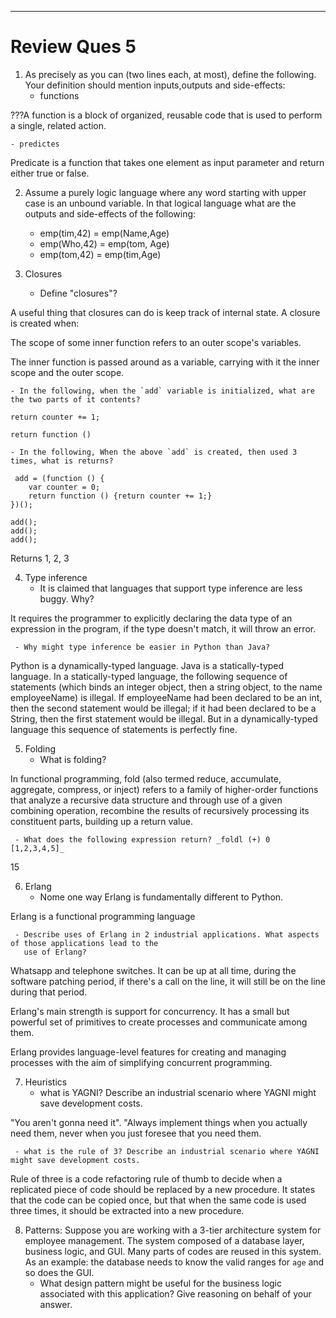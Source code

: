 ________________
# Review Ques 5



1. As precisely as you can (two lines each, at most), define the following.  Your definition should mention inputs,outputs and side-effects:
    - functions

???A function is a block of organized, reusable code that is used to perform a single, related action.

    - predictes

Predicate is a function that takes one element as input parameter and return either true or false. 

2. Assume a purely logic language where any word starting with upper case is an unbound variable.
   In that logical language what are the outputs and side-effects of the following:
    - emp(tim,42) = emp(Name,Age)
    - emp(Who,42)  =  emp(tom, Age)
    - emp(tom,42) = emp(tim,Age)



3. Closures
    -  Define "closures"?

A useful thing that closures can do is keep track of internal state. A closure is created when:

The scope of some inner function refers to an outer scope's variables.

The inner function is passed around as a variable, carrying with it the inner scope and the outer scope.

    - In the following, when the `add` variable is initialized, what are the two parts of it contents?

```
return counter += 1;

```

```
return function ()
```

    - In the following, When the above `add` is created, then used 3 times, what is returns?             
```
 add = (function () {
    var counter = 0;
    return function () {return counter += 1;}
})();

add();
add();
add();
```

Returns 1, 2, 3

4. Type inference
     - It is claimed that languages that support type inference are less buggy. Why?

It requires the programmer to explicitly declaring the data type of an expression in the program, if the type doesn't match, it will throw an error.
     
     - Why might type inference be easier in Python than Java?

Python is a dynamically-typed language. Java is a statically-typed language. In a statically-typed language, the following sequence of statements (which binds an integer object, then a string object, to the name employeeName) is illegal. If employeeName had been declared to be an int, then the second statement would be illegal; if it had been declared to be a String, then the first statement would be illegal. But in a dynamically-typed language this sequence of statements is perfectly fine.


5. Folding
     - What is folding?

In functional programming, fold (also termed reduce, accumulate, aggregate, compress, or inject) refers to a family of higher-order functions that analyze a recursive data structure and through use of a given combining operation, recombine the results of recursively processing its constituent parts, building up a return value.

     - What does the following expression return? _foldl (+) 0 [1,2,3,4,5]_

15

6. Erlang
     - Nome one way Erlang is fundamentally different to Python.

Erlang is a functional programming language

     - Describe uses of Erlang in 2 industrial applications. What aspects of those applications lead to the
       use of Erlang?

Whatsapp and telephone switches. It can be up at all time, during the software patching period, if there's a call on the line, it will still be on the line during that period.

Erlang's main strength is support for concurrency. It has a small but powerful set of primitives to create processes and communicate among them.

Erlang provides language-level features for creating and managing processes with the aim of simplifying concurrent programming.


7. Heuristics
     - what is YAGNI? Describe an industrial scenario where YAGNI might save development costs.

"You aren't gonna need it". "Always implement things when you actually need them, never when you just foresee that you need them.


     - what is the rule of 3? Describe an industrial scenario where YAGNI might save development costs.

Rule of three is a code refactoring rule of thumb to decide when a replicated piece of code should be replaced by a new procedure. It states that the code can be copied once, but that when the same code is used three times, it should be extracted into a new procedure.

8. Patterns: Suppose you are working with a 3-tier architecture system for employee management. The system composed of  a database layer, business logic, and GUI. Many parts of codes are reused in this system. As an example: the database needs to know the valid ranges for `age` and so does the GUI.
     - What design pattern might be useful for the  business logic associated with this application? Give reasoning on behalf of your answer.


     